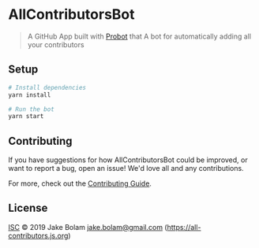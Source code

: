 # AllContributorsBot

> A GitHub App built with [Probot](https://github.com/probot/probot) that A bot for automatically adding all your contributors

## Setup

```sh
# Install dependencies
yarn install

# Run the bot
yarn start
```

## Contributing

If you have suggestions for how AllContributorsBot could be improved, or want to report a bug, open an issue! We'd love all and any contributions.

For more, check out the [Contributing Guide](CONTRIBUTING.md).

## License

[ISC](LICENSE) © 2019 Jake Bolam <jake.bolam@gmail.com> (https://all-contributors.js.org)
